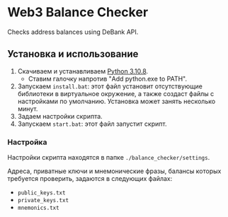# Web3 Balance Checker
Checks address balances using DeBank API.

## Установка и использование
1. Скачиваем и устанавливаем [Python 3.10.8](https://www.python.org/downloads/release/python-3108/).
   - Ставим галочку напротив "Add python.exe to PATH".
2. Запускаем `install.bat`: этот файл установит отсутствующие библиотеки в виртуальное окружение, а также создаст файлы с настройками по умолчанию. Установка может занять несколько минут.
3. Задаем настройки скрипта.
4. Запускаем `start.bat`: этот файл запустит скрипт.

### Настройка
Настройки скрипта находятся в папке `./balance_checker/settings`.

Адреса, приватные ключи и мнемонические фразы, балансы которых требуется проверить, задаются в следующих файлах:
- `public_keys.txt`
- `private_keys.txt`
- `mnemonics.txt`